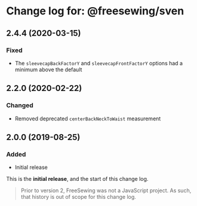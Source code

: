 # Change log for: @freesewing/sven


## 2.4.4 (2020-03-15)

### Fixed

 - The `sleevecapBackFactorY` and `sleevecapFrontFactorY` options had a minimum above the default

## 2.2.0 (2020-02-22)

### Changed

 - Removed deprecated `centerBackNeckToWaist` measurement

## 2.0.0 (2019-08-25)

### Added

 - Initial release


This is the **initial release**, and the start of this change log.

> Prior to version 2, FreeSewing was not a JavaScript project.
> As such, that history is out of scope for this change log.

